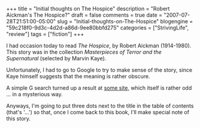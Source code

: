 +++
title = "Initial thoughts on The Hospice"
description = "Robert Aickman's The Hospice?"
draft = false
comments = true
date = "2007-07-28T21:51:00-05:00"
slug = "Initial-thoughts-on-The-Hospice"
blogengine = "59c218f0-9d3c-4d2d-a86d-9ee80bbfd275"
categories = ["StrivingLife", "review"]
tags = ["fiction"]
+++

<p>
I had occasion today to read <em>The Hospice</em>, by Robert Aickman (1914-1980). This story was in the collection <em>Masterpieces of Terror and the Supernatural</em> (selected by Marvin Kaye).
</p>
<p>
Unfortunately, I had to go to Google to try to make sense of the story, since Kaye himself suggests that the meaning is rather obscure.
</p>
<p>
A simple G search turned up a result at <a href="http://www.prairienet.org/~almahu/hospice.htm" target="_blank">some site</a>, which itself is rather odd ... in a mysterious way.
</p>
<p>
Anyways, I&#39;m going to put three dots next to the title in the table of contents (that&#39;s &#39;...&#39;) so that, once I come back to this book, I&#39;ll make special note of this story.
</p>

